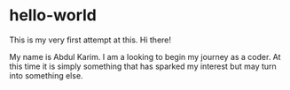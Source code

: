 # hello-world
This is my very first attempt at this.
Hi there!

My name is Abdul Karim. I am a looking to begin my journey as a coder. At this time it is simply something that has sparked my interest but may turn into something else.

